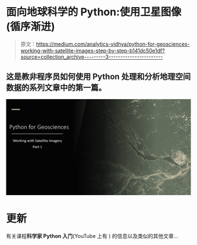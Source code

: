 # 面向地球科学的 Python:使用卫星图像(循序渐进)

> 原文：<https://medium.com/analytics-vidhya/python-for-geosciences-working-with-satellite-images-step-by-step-b141dc50e1df?source=collection_archive---------3----------------------->

## 这是教非程序员如何使用 Python 处理和分析地理空间数据的系列文章中的第一篇。

![](img/9c8a9e4dc0b865512b64f92ba0a42cf6.png)

# 更新

有关课程**科学家 Python 入门**(YouTube 上有 ) 的信息以及类似的其他文章…